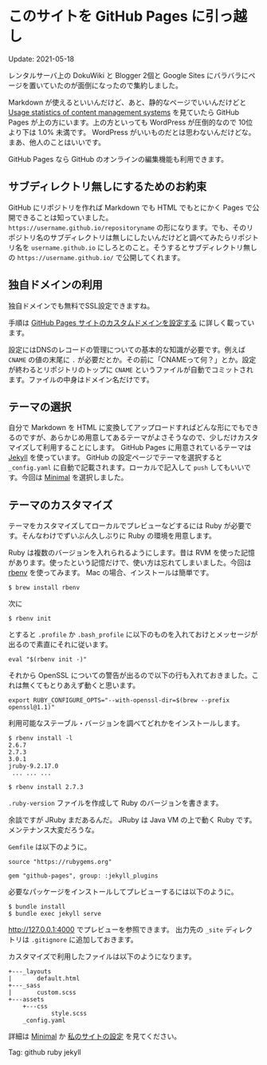 # このサイトを GitHub Pages に引っ越し

Update: 2021-05-18

レンタルサーバ上の DokuWiki と Blogger 2個と Google Sites にバラバラにページを置いていたのが面倒になったので集約しました。

Markdown が使えるといいんだけど、あと、静的なページでいいんだけどと
[Usage statistics of content management systems](https://w3techs.com/technologies/overview/content_management)
を見ていたら GitHub Pages が上の方にいます。上の方といっても WordPress が圧倒的なので 10位より下は 1.0% 未満です。
WordPress がいいものだとは思わないんだけどな。まあ、他人のことはいいです。

GitHub Pages なら GitHub のオンラインの編集機能も利用できます。

## サブディレクトリ無しにするためのお約束

GitHub にリポジトリを作れば Markdown でも HTML でもとにかく Pages で公開できることは知っていました。 `https://username.github.io/repositoryname` の形になります。でも、そのリポジトリ名のサブディレクトリは無しにしたいんだけどと調べてみたらリポジトリ名を `username.github.io` にしろとのこと。そうするとサブディレクトリ無しの `https://username.github.io/` で公開してくれます。

## 独自ドメインの利用

独自ドメインでも無料でSSL設定できますね。

手順は
[GitHub Pages サイトのカスタムドメインを設定する](https://docs.github.com/ja/pages/configuring-a-custom-domain-for-your-github-pages-site)
に詳しく載っています。

設定にはDNSのレコードの管理についての基本的な知識が必要です。例えば `CNAME` の値の末尾に `.` が必要だとか。その前に「CNAMEって何？」とか。設定が終わるとリポジトリのトップに `CNAME` というファイルが自動でコミットされます。ファイルの中身はドメイン名だけです。

## テーマの選択

自分で Markdown を HTML に変換してアップロードすればどんな形にでもできるのですが、あらかじめ用意してあるテーマがよさそうなので、少しだけカスタマイズして利用することにします。
GitHub Pages に用意されているテーマは [Jekyll](https://jekyllrb.com/) を使っています。 GitHub の設定ページでテーマを選択すると `_config.yaml` に自動で記載されます。ローカルで記入して `push` してもいいです。今回は [Minimal](https://github.com/pages-themes/minimal) を選択しました。

## テーマのカスタマイズ

テーマをカスタマイズしてローカルでプレビューなどするには Ruby が必要です。そんなわけでずいぶん久しぶりに Ruby の環境を用意します。

Ruby は複数のバージョンを入れられるようにします。昔は RVM を使った記憶があります。使ったという記憶だけで、使い方は忘れてしまいました。今回は [rbenv](computer-union.jp) を使ってみます。 Mac の場合、インストールは簡単です。

```
$ brew install rbenv
```

次に

```
$ rbenv init
```

とすると `.profile` か `.bash_profile` に以下のものを入れておけとメッセージが出るので素直にそれに従います。

```
eval "$(rbenv init -)"
```

それから OpenSSL についての警告が出るので以下の行も入れておきました。これは無くてもとりあえず動くと思います。

```
export RUBY_CONFIGURE_OPTS="--with-openssl-dir=$(brew --prefix openssl@1.1)"
```

利用可能なステーブル・バージョンを調べてどれかをインストールします。

```
$ rbenv install -l
2.6.7
2.7.3
3.0.1
jruby-9.2.17.0
 ... ... ...

$ rbenv install 2.7.3
```

`.ruby-version` ファイルを作成して Ruby のバージョンを書きます。

余談ですが JRuby まだあるんだ。 JRuby は Java VM の上で動く Ruby です。メンテナンス大変だろうな。

`Gemfile` は以下のように。

```
source "https://rubygems.org"

gem "github-pages", group: :jekyll_plugins
```

必要なパッケージをインストールしてプレビューするには以下のように。

```
$ bundle install
$ bundle exec jekyll serve
```

http://127.0.0.1:4000 でプレビューを参照できます。 出力先の `_site` ディレクトリは `.gitignore` に追加しておきます。

カスタマイズで利用したファイルは以下のようになります。

```
+---_layouts
|       default.html
+---_sass
|       custom.scss
+---assets
    +---css
            style.scss
    _config.yaml
```

詳細は [Minimal](https://github.com/pages-themes/minimal) か [私のサイトの設定](https://github.com/MichinobuMaeda/MichinobuMaeda.github.io) を見てください。

Tag: github ruby jekyll
